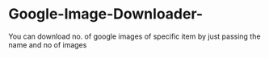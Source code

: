 # Google-Image-Downloader-
You can download no. of google images of specific item by just passing the name and no of images
